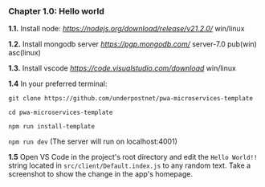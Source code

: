 ### Chapter 1.0: Hello world

**1.1.** Install node: *https://nodejs.org/download/release/v21.2.0/* win/linux

**1.2.** Install mongodb server *https://pgp.mongodb.com/* server-7.0 pub(win) asc(linux)

**1.3.** Install vscode *https://code.visualstudio.com/download* win/linux

**1.4** In your preferred terminal:

`git clone https://github.com/underpostnet/pwa-microservices-template`

`cd pwa-microservices-template`

`npm run install-template`

`npm run dev` (The server will run on localhost:4001)

**1.5** Open VS Code in the project's root directory and edit the `Hello World!!` string located in `src/client/Default.index.js` to any random text. Take a screenshot to show the change in the app's homepage.
